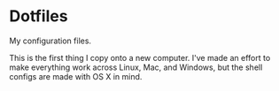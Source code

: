 Dotfiles
========

My configuration files.

This is the first thing I copy onto a new computer. 
I've made an effort to make everything work across Linux, Mac, and Windows, but the shell configs are made with OS X in mind.
